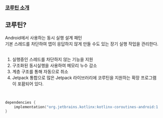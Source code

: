 ### [코루틴 소개](https://developer.android.com/kotlin/coroutines?hl=ko)

## 코루틴?
Android에서 사용하는 동시 실행 설계 패턴<br/>
기본 스레드를 차단하여 앱이 응답하지 않게 만들 수도 있는 장기 실행 작업을 관리한다.<br/>
<br/>
1. 실행중인 스레드를 차단하지 않는 기능을 지원
2. 구조화된 동시실행을 사용하여 메모리 누수 감소
3. 계층 구조를 통해 자동으로 취소
4. Jetpack 통합으로 많은 Jetpack 라이브러리에 코루틴을 지원하는 확장 프로그램이 포홤되어 있다.

<br/>

```kotlin
dependencies {
    implementation("org.jetbrains.kotlinx:kotlinx-coroutines-android:1.3.9")
}
```
